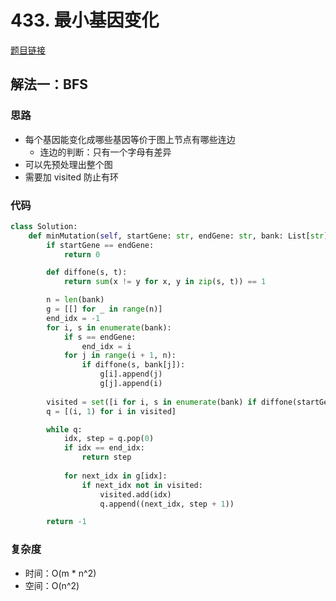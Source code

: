 # 433. 最小基因变化

[题目链接](https://leetcode.cn/problems/minimum-genetic-mutation/description)

## 解法一：BFS

### 思路

- 每个基因能变化成哪些基因等价于图上节点有哪些连边
  - 连边的判断：只有一个字母有差异
- 可以先预处理出整个图
- 需要加 visited 防止有环

### 代码

```py
class Solution:
    def minMutation(self, startGene: str, endGene: str, bank: List[str]) -> int:
        if startGene == endGene:
            return 0

        def diffone(s, t):
            return sum(x != y for x, y in zip(s, t)) == 1

        n = len(bank)
        g = [[] for _ in range(n)]
        end_idx = -1
        for i, s in enumerate(bank):
            if s == endGene:
                end_idx = i
            for j in range(i + 1, n):
                if diffone(s, bank[j]):
                    g[i].append(j)
                    g[j].append(i)
        
        visited = set([i for i, s in enumerate(bank) if diffone(startGene, s)])
        q = [(i, 1) for i in visited]

        while q:
            idx, step = q.pop(0)
            if idx == end_idx:
                return step
            
            for next_idx in g[idx]:
                if next_idx not in visited:
                    visited.add(idx)
                    q.append((next_idx, step + 1))

        return -1
```

### 复杂度

- 时间：O(m * n^2)
- 空间：O(n^2)
